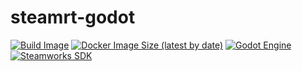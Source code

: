 # steamrt-godot
 
[![Build Image](https://github.com/RobethX/steamrt-godot/actions/workflows/build-image.yml/badge.svg)](https://github.com/RobethX/steamrt-godot/actions/workflows/build-image.yml)
[![Docker Image Size (latest by date)](https://img.shields.io/docker/image-size/robchio/steamrt-godot)](https://hub.docker.com/repository/docker/robchio/steamrt-godot/)
[![Godot Engine](https://img.shields.io/badge/dynamic/json?url=https%3A%2F%2Frobch.io%2Fsteamrt-godot%2Fbuild-info%2Flatest.json&query=godot_version&style=flat&logo=godotengine&label=Godot&labelColor=FFFFFF)](https://godotengine.org/)
[![Steamworks SDK](https://img.shields.io/badge/dynamic/json?url=https%3A%2F%2Frobch.io%2Fsteamrt-godot%2Fbuild-info%2Flatest.json&query=steamworks_version&style=flat&logo=steam&label=Steamworks%20SDK&labelColor=%23171a21%20&color=%23369DD2)](https://partner.steamgames.com/downloads/list)